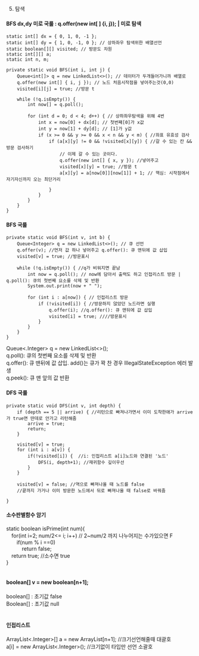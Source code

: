 5. 탐색 

#### BFS dx,dy 미로 국룰 : q.offer(new int[ ] {i, j}); | 미로 탐색

	static int[] dx = { 0, 1, 0, -1 };
	static int[] dy = { 1, 0, -1, 0 }; // 상하좌우 탐색위한 배열선언
	static boolean[][] visited; // 방문도 차원
	static int[][] a;
	static int n, m;
 
	private static void BFS(int i, int j) {
		Queue<int[]> q = new LinkedList<>(); // 데이터가 두개들어가니까 배열로
		q.offer(new int[] { i, j }); // 노드 처음시작점을 넣어주는것(0,0)
		visited[i][j] = true; //방문 t
		
		while (!q.isEmpty()) {
			int now[] = q.poll();

			for (int d = 0; d < 4; d++) { // 상하좌우탐색을 위해 4번
				int x = now[0] + dx[d]; // 첫번째[0]가 x값
				int y = now[1] + dy[d]; // [1]가 y값
				if (x >= 0 && y >= 0 && x < n && y < m) { //좌표 유효성 검사
					if (a[x][y] != 0 && !visited[x][y]) { //갈 수 있는 칸 && 방문 검사하기
						// 이제 갈 수 있는 곳이다.
						q.offer(new int[] { x, y }); //넣어주고
						visited[x][y] = true; //방문 t
						a[x][y] = a[now[0]][now[1]] + 1; // 핵심: 시작점에서 자기자신까지 오는 최단거리

					}
				}
			}
		}
	}

#### BFS 국룰

	private static void BFS(int v, int b) {
 		Queue<Integer> q = new LinkedList<>(); // 큐 선언
		q.offer(v); //먼저 값 하나 넣어주고 q.offer(): 큐 맨뒤에 값 삽입
		visited[v] = true; //방문표시

		while (!q.isEmpty()) { //q가 비워지면 끝남
			int now = q.poll(); // now에 담아서 출력도 하고 인접리스트 방문 | q.poll(): 큐의 첫번째 요소를 삭제 및 반환
			System.out.print(now + " ");

			for (int i : a[now]) { // 인접리스트 방문
				if (!visited[i]) { //방문하지 않았던 노드라면 실행
					q.offer(i); //q.offer(): 큐 맨뒤에 값 삽입
					visited[i] = true; ////방문표시
				}
			}
		}
	}


Queue<.Integer> q = new LinkedList<>();<br>
q.poll(): 큐의 첫번째 요소를 삭제 및 반환<br>
q.offer(): 큐 맨뒤에 값 삽입. add()는 큐가 꽉 찬 경우 IllegalStateException 에러 발생<br>
q.peek(): 큐 맨 앞의 값 반환<br>

#### DFS 국룰

	private static void DFS(int v, int depth) {
		if (depth == 5 || arrive) { //리턴으로 빠져나가면서 이미 도착한애가 arrive가 true면 딴데로 안가고 리턴해줌
			arrive = true;
			return;
		}

		visited[v] = true;
		for (int i : a[v]) {
			if(!visited[i]) {  //i: 인접리스트 a[i]노드와 연결된 '노드'
				DFS(i, depth+1); //재귀함수 깊이우선
			}
		}
		
		visited[v] = false; //역으로 빠져나올 때 노드를 false
		//끝까지 가거나 이미 방문한 노드에서 뒤로 빠져나올 때 false로 바꿔줌

	}

#### 소수판별함수 암기
static boolean isPrime(int num){<br>
 for(int i=2; num/2<= i; i++) // 2~num/2 까지 나누어지는 수가있으면 F<br>
  if(num % i ==0)<br>
   return false;<br>
 return true; //소수면 true<br>
}<br>
<br>
#### boolean[] v = new boolean[n+1];
boolean[] : 초기값 false<br>
Boolean[] : 초기값 null<br>
<br>

#### 인접리스트
ArrayList<.Integer>[] a = new ArrayList[n+1]; //크기선언해줄때 대괄호<br>
a[i] = new ArrayList<.Integer>(); //크기없이 타입만 선언 소괄호<br>
<br>
